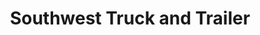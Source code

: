 ---
title: "Southwest Truck and Trailer"
url: /clyde/southwest-truck-and-trailer/
shop: Autohaus
---